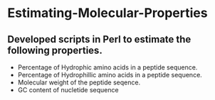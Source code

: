 # Estimating-Molecular-Properties

## Developed scripts in Perl to estimate the following properties.
- Percentage of Hydrophic amino acids in a peptide sequence.
- Percentage of Hydrophillic  amino acids in a peptide sequence.
- Molecular weight of the peptide seqence.
- GC content of nucletide sequence
